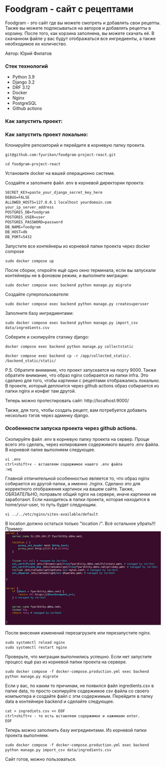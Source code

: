 # Foodgram - сайт с рецептами

Foodgram - это сайт где вы можете смотреть и добавлять свои рецепты. Также вы можете подписываться на авторов и добавлять рецепты в корзину. После того, как корзина заполнена, вы можете скачать её. В скачанном файле у вас будут отображаться все ингредиенты, а также необходимое их количество.

Автор: Юрий Филатов
### Стек технологий
* Python 3.9
* Django 3.2
* DRF 3.12
* Docker
* Nginx
* PostgreSQL
* Github actions

### Как запустить проект:

### Как запустить проект локально:

Клонируйте репозиторий и перейдите в корневую папку проекта.

```
git@github.com:fyurikon/foodgram-project-react.git
```

```
cd foodgram-project-react
```

Установите docker на вашей операционно системе.

Создайте и заполните файл .env в корневой директории проекта:

```
SECRET_KEY=paste_your_django_secret_key_here
DEBUG=FALSE
ALLOWED_HOSTS=127.0.0.1 localhost yourdomain.com your_ip_server_address
POSTGRES_DB=foodgram
POSTGRES_USER=user
POSTGRES_PASSWORD=password
DB_NAME=foodgram
DB_HOST=db
DB_PORT=5432
```

Запустите все контейнеры из корневой папки проекта через docker compose

```
sudo docker compose up
```

После сборки, откройте ещё одно окно терминала, если вы запускали контейнеры не в фоновом режим, и выполните миграции:

```
sudo docker compose exec backend python manage.py migrate 
```
Создайте суперпользователя:

```
sudo docker compose exec backend python manage.py createsuperuser
```
Заполните базу ингредиентами:

```
sudo docker compose exec backend python manage.py import_csv data/ingredients.csv
```

Соберите и скопируйте статику django:

```
docker compose exec backend python manage.py collectstatic
```
```
docker compose exec backend cp -r /app/collected_static/. /backend_static/static/ 
```
P.S. Обратите внимание, что проект запускается на порту 9000. Также обратите внимание, что образ nginx собирается из папки infra. Это сделано для того, чтобы картинки с рецептами отображались локально. В проекте, который деплоится через github actions образ собирается из папки nginx и конфиг там другой.


Теперь можно протестировать сайт: http://localhost:9000/

Также, для того, чтобы создать рецепт, вам потребуется добавить несколько тэгов через админку django.

### Особенности запуска проекта через github actions.
Скопируйте файл .env в корневую папку проекта на сервер. Проще всего это сделать, через копирование содержимого вашего .env файла.
В корневой папке выполняем следующее.
```
vi .env
ctrl+shift+v - вставляем содержимое нашего .env файла
:wq
```

Главной отличительной особенностью является то, что образ nginx собирается из другой папки, а именно ./nginx. Сделано это для корректного отображения картинок на вашем сайте.
Также, ОБЯЗАТЕЛЬНО, поправьте общий nginx на сервере, иначе картинки не заработают.
Если находитесь в папки проекта, которая находится в home/your-user, то путь будет следующим.
```
vi ../../etc/nginx/sites-available/default
```
В location должно остаться только "location /". Всё остальное убрать!!!
Пример:
![img.png](img.png)

После внесения изменений перезагрузите или перезапустите nginx.
```
sudo systemctl reload nginx
sudo systemctl restart nginx
```
Проверьте, что миграции выполнились успешно. Если нет запустите процесс ещё раз из корневой папки проекта на сервере.
```
sudo docker compose -f docker-compose.production.yml exec backend python manage.py migrate
```
Если у вас, по каким то причинам, не появился файл ingredients.csv в папке data, то просто скопируйте содержимое csv файла со своего компьютера и создайте файл с этм содержимым.
Перейдите в папку data в контейнере backend и сделайте следующее.
```
cat > ingrediets.csv << EOF
ctrl+shift+v - то есть вставляем содержимое и нажимаем enter.
EOF
```
Теперь можно заполнить базу ингредиентами.
Из корневой папки проекта выполняем.
```
sudo docker compose -f docker-compose.production.yml exec backend python manage.py import_csv data/ingredients.csv
```

Сайт готов, можно пользоваться.
